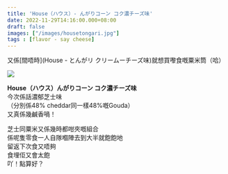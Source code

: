 ```yaml
---
title: 'House（ハウス）- んがりコーン コク濃チーズ味'
date: 2022-11-29T14:16:00.000+08:00
draft: false
images: ["/images/housetongari.jpg"]
tags : [flavor - say cheese]
---
```


又係[間唔時](House - とんがリ クリームーチーズ味)就想買嚟食嘅粟米筒（哈）  

![](/images/housetongari.jpg)

**House（ハウス）んがりコーン コク濃チーズ味**  
今次係話濃郁芝士味  
（分別係48% cheddar同一樣48%嘅Gouda）  
又真係幾鹹香喎！  
  
芝士同粟米又係幾時都咁夾嘅組合    
係呢隻零食一人自隊嗰陣去到大半就飽飽地  
留返下次食又唔夠  
食埋佢又會太飽  
吖！點算好？  
